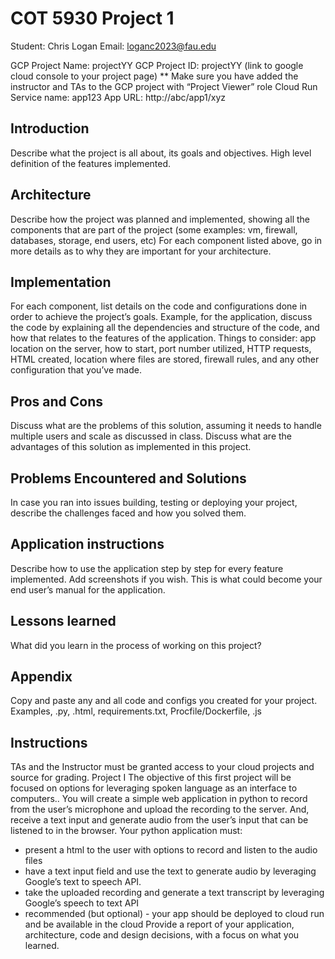 # COT 5930 Project 1

Student: Chris Logan
Email: loganc2023@fau.edu

GCP Project Name: projectYY
GCP Project ID: projectYY (link to google cloud console to your project page)
** Make sure you have added the instructor and TAs to the GCP project with “Project Viewer”
role
Cloud Run Service name: app123
App URL: http://abc/app1/xyz

## Introduction
Describe what the project is all about, its goals and objectives. High level definition of the
features implemented.

## Architecture
<diagram showing all high level components>
Describe how the project was planned and implemented, showing all the components that are
part of the project (some examples: vm, firewall, databases, storage, end users, etc)
For each component listed above, go in more details as to why they are important for your
architecture.

## Implementation
For each component, list details on the code and configurations done in order to achieve the
project’s goals.
Example, for the application, discuss the code by explaining all the dependencies and structure
of the code, and how that relates to the features of the application.
Things to consider: app location on the server, how to start, port number utilized, HTTP
requests, HTML created, location where files are stored, firewall rules, and any other
configuration that you’ve made.

## Pros and Cons
Discuss what are the problems of this solution, assuming it needs to handle multiple users and
scale as discussed in class.
Discuss what are the advantages of this solution as implemented in this project.

## Problems Encountered and Solutions
In case you ran into issues building, testing or deploying your project, describe the challenges
faced and how you solved them.

## Application instructions
Describe how to use the application step by step for every feature implemented. Add
screenshots if you wish. This is what could become your end user’s manual for the application.

## Lessons learned
What did you learn in the process of working on this project?

## Appendix
Copy and paste any and all code and configs you created for your project.
Examples, .py, .html, requirements.txt, Procfile/Dockerfile, .js

## Instructions
TAs and the Instructor must be granted access to your cloud projects and source
for grading.
Project I
The objective of this first project will be focused on options for leveraging spoken
language as an interface to computers..
You will create a simple web application in python to record from the user’s microphone
and upload the recording to the server. And, receive a text input and generate audio
from the user’s input that can be listened to in the browser. Your python application
must:
- present a html to the user with options to record and listen to the audio files
- have a text input field and use the text to generate audio by leveraging Google’s text to
speech API.
- take the uploaded recording and generate a text transcript by leveraging Google’s
speech to text API
- recommended (but optional) - your app should be deployed to cloud run and be
available in the cloud
Provide a report of your application, architecture, code and design decisions, with a
focus on what you learned.
